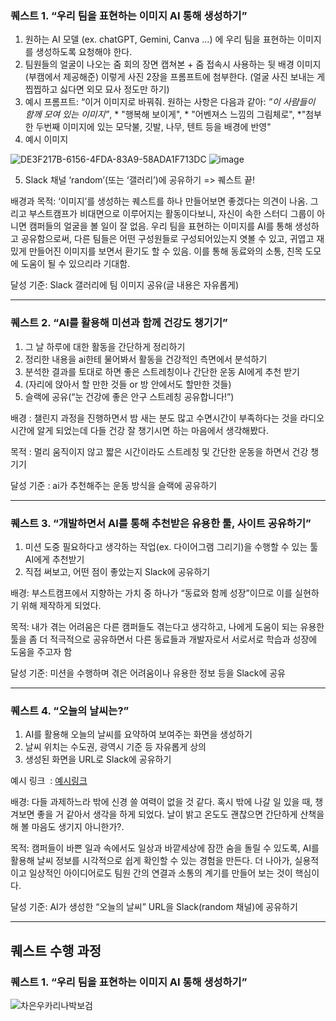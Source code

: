 ### **퀘스트 1. “우리 팀을 표현하는 이미지 AI 통해 생성하기”**

1. 원하는 AI 모델 (ex. chatGPT, Gemini, Canva …) 에 우리 팀을 표현하는 이미지를 생성하도록 요청해야 한다.
2. 팀원들의 얼굴이 나오는 줌 회의 장면 캡쳐본 + 줌 접속시 사용하는 뒷 배경 이미지(부캠에서 제공해준) 이렇게 사진 2장을 프롬프트에 첨부한다. (얼굴 사진 보내는 게 찝찝하고 싫다면 외모 묘사 정도만 하기)
3. 예시 프롬프트: “이거 이미지로 바꿔줘. 원하는 사항은 다음과 같아: *”이 사람들이 함께 모여 있는 이미지”*, * "행복해 보이게", * "어벤져스 느낌의 그림체로", *"첨부한 두번째 이미지에 있는 모닥불, 깃발, 나무, 텐트 등을 배경에 반영"
4. 예시 이미지

![DE3F217B-6156-4FDA-83A9-58ADA1F713DC](https://github.com/user-attachments/assets/5e050a35-b795-4fe4-8c10-f84595965b8e)
![image](https://private-user-images.githubusercontent.com/162662145/467907596-b2356045-b526-4c74-8638-5203d47c677f.png?jwt=eyJhbGciOiJIUzI1NiIsInR5cCI6IkpXVCJ9.eyJpc3MiOiJnaXRodWIuY29tIiwiYXVkIjoicmF3LmdpdGh1YnVzZXJjb250ZW50LmNvbSIsImtleSI6ImtleTUiLCJleHAiOjE3NTI4MjI5NjEsIm5iZiI6MTc1MjgyMjY2MSwicGF0aCI6Ii8xNjI2NjIxNDUvNDY3OTA3NTk2LWIyMzU2MDQ1LWI1MjYtNGM3NC04NjM4LTUyMDNkNDdjNjc3Zi5wbmc_WC1BbXotQWxnb3JpdGhtPUFXUzQtSE1BQy1TSEEyNTYmWC1BbXotQ3JlZGVudGlhbD1BS0lBVkNPRFlMU0E1M1BRSzRaQSUyRjIwMjUwNzE4JTJGdXMtZWFzdC0xJTJGczMlMkZhd3M0X3JlcXVlc3QmWC1BbXotRGF0ZT0yMDI1MDcxOFQwNzExMDFaJlgtQW16LUV4cGlyZXM9MzAwJlgtQW16LVNpZ25hdHVyZT0yMjJmNTA3Nzc3N2QwNTZhYzE4MmIzM2IxZjgwZDkxYWU2YTIzNTA1ODc1NWQ0MTBmZmY4OGYwYmEyMThlYzY0JlgtQW16LVNpZ25lZEhlYWRlcnM9aG9zdCJ9.r0-1qk5GTGRAeVTEt9YEDGZyay2vFk3jMYXU0zFNWEM)


5. Slack 채널 ‘random’(또는 ‘갤러리’)에 공유하기 => 퀘스트 끝!

배경과 목적: ‘이미지’를 생성하는 퀘스트를 하나 만들어보면 좋겠다는 의견이 나옴. 그리고 부스트캠프가 비대면으로 이루어지는 활동이다보니, 자신이 속한 스터디 그룹이 아니면 캠퍼들의 얼굴을 볼 일이 잘 없음. 우리 팀을 표현하는 이미지를 AI를 통해 생성하고 공유함으로써, 다른 팀들은 어떤 구성원들로 구성되어있는지 엿볼 수 있고, 귀엽고 재밌게 만들어진 이미지를 보면서 환기도 할 수 있음. 이를 통해 동료와의 소통, 친목 도모에 도움이 될 수 있으리라 기대함.

달성 기준: Slack 갤러리에 팀 이미지 공유(글 내용은 자유롭게)

---

### **퀘스트 2. “AI를 활용해 미션과 함께 건강도 챙기기”**

1. 그 날 하루에 대한 활동을 간단하게 정리하기
2. 정리한 내용을 ai한테 물어봐서 활동을 건강적인 측면에서 분석하기
3. 분석한 결과를 토대로 하면 좋은 스트레칭이나 간단한 운동 AI에게 추천 받기
4. (자리에 앉아서 할 만한 것들 or 방 안에서도 할만한 것들)
5. 슬랙에 공유(“눈 건강에 좋은 안구 스트레칭 공유합니다!”)

배경 : 챌린지 과정을 진행하면서 밤 새는 분도 많고 수면시간이 부족하다는 것을 라디오 시간에 알게 되었는데 다들 건강 잘 챙기시면 하는 마음에서 생각해봤다.

목적 : 멀리 움직이지 않고 짧은 시간이라도 스트레칭 및 간단한 운동을 하면서 건강 챙기기

달성 기준 : ai가 추천해주는 운동 방식을 슬랙에 공유하기

---

### **퀘스트 3. “개발하면서 AI를 통해 추천받은 유용한 툴, 사이트 공유하기”**

1. 미션 도중 필요하다고 생각하는 작업(ex. 다이어그램 그리기)을 수행할 수 있는 툴 AI에게 추천받기
2. 직접 써보고, 어떤 점이 좋았는지 Slack에 공유하기

배경: 부스트캠프에서 지향하는 가치 중 하나가 “동료와 함께 성장”이므로 이를 실현하기 위해 제작하게 되었다.

목적: 내가 겪는 어려움은 다른 캠퍼들도 겪는다고 생각하고, 나에게 도움이 되는 유용한 툴을 좀 더 적극적으로 공유하면서 다른 동료들과 개발자로서 서로서로 학습과 성장에 도움을 주고자 함

달성 기준: 미션을 수행하며 겪은 어려움이나 유용한 정보 등을 Slack에 공유

---

### **퀘스트 4. “오늘의 날씨는?”**

1. AI를 활용해 오늘의 날씨를 요약하여 보여주는 화면을 생성하기
2. 날씨 위치는 수도권, 광역시 기준 등 자유롭게 상의
3. 생성된 화면을 URL로 Slack에 공유하기

예시 링크  : [예시링크](https://claude.ai/public/artifacts/34d5a0d1-9914-43cc-a242-e1a66fc5f65f?fullscreen=false)

배경: 다들 과제하느라 밖에 신경 쓸 여력이 없을 것 같다. 혹시 밖에 나갈 일 있을 때, 챙겨보면 좋을 거 같아서 생각을 하게 되었다. 날이 밝고 온도도 괜찮으면 간단하게 산책을 해 볼 마음도 생기지 아니한가?.

목적: 캠퍼들이 바쁜 일과 속에서도 일상과 바깥세상에 잠깐 숨을 돌릴 수 있도록, AI를 활용해 날씨 정보를 시각적으로 쉽게 확인할 수 있는 경험을 만든다. 더 나아가, 실용적이고 일상적인 아이디어로도 팀원 간의 연결과 소통의 계기를 만들어 보는 것이 핵심이다.

달성 기준: AI가 생성한 “오늘의 날씨” URL을 Slack(random 채널)에 공유하기


---


## 퀘스트 수행 과정

### **퀘스트 1. “우리 팀을 표현하는 이미지 AI 통해 생성하기”**
![차은우카리나박보검](https://files.slack.com/files-pri/T095HM2JESV-F096E7QBCQJ/image.png)
